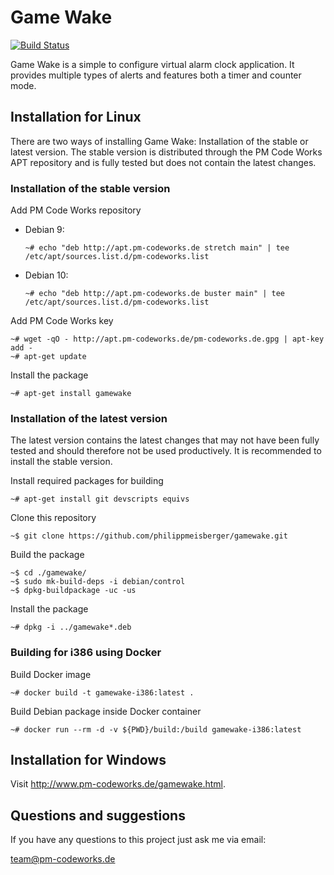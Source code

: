 Game Wake
=========

[![Build Status](https://travis-ci.org/philippmeisberger/gamewake.svg?branch=master)](https://travis-ci.org/philippmeisberger/gamewake)

Game Wake is a simple to configure virtual alarm clock application. It provides multiple types of alerts and features both a timer and counter mode.

Installation for Linux
----------------------

There are two ways of installing Game Wake: Installation of the stable or latest version. The stable version is distributed through the PM Code Works APT repository and is fully tested but does not contain the latest changes.

### Installation of the stable version

Add PM Code Works repository

* Debian 9:

    `~# echo "deb http://apt.pm-codeworks.de stretch main" | tee /etc/apt/sources.list.d/pm-codeworks.list`

* Debian 10:

    `~# echo "deb http://apt.pm-codeworks.de buster main" | tee /etc/apt/sources.list.d/pm-codeworks.list`

Add PM Code Works key

    ~# wget -qO - http://apt.pm-codeworks.de/pm-codeworks.de.gpg | apt-key add -
    ~# apt-get update

Install the package

    ~# apt-get install gamewake

### Installation of the latest version

The latest version contains the latest changes that may not have been fully tested and should therefore not be used productively. It is recommended to install the stable version.

Install required packages for building

    ~# apt-get install git devscripts equivs

Clone this repository

    ~$ git clone https://github.com/philippmeisberger/gamewake.git

Build the package

    ~$ cd ./gamewake/
    ~$ sudo mk-build-deps -i debian/control
    ~$ dpkg-buildpackage -uc -us

Install the package

    ~# dpkg -i ../gamewake*.deb

### Building for i386 using Docker

Build Docker image

    ~# docker build -t gamewake-i386:latest .

Build Debian package inside Docker container

    ~# docker run --rm -d -v ${PWD}/build:/build gamewake-i386:latest

Installation for Windows
------------------------

Visit <http://www.pm-codeworks.de/gamewake.html>.

Questions and suggestions
-------------------------

If you have any questions to this project just ask me via email:

<team@pm-codeworks.de>
